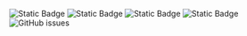 ![Static Badge](https://img.shields.io/badge/blacklists-60-000000) ![Static Badge](https://img.shields.io/badge/blacklisted-2690089-cc0000) ![Static Badge](https://img.shields.io/badge/whitelisted-2244-00CC00) ![Static Badge](https://img.shields.io/badge/streaming_blacklist-28107-000000) ![GitHub issues](https://img.shields.io/github/issues/fabriziosalmi/blacklists)

